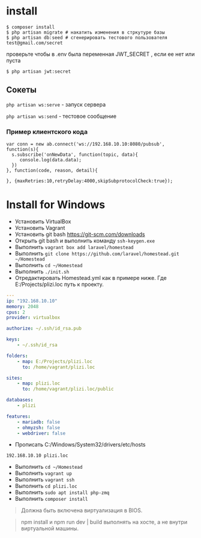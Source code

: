 # install

```
$ composer install
$ php artisan migrate # накатить изменения в стркутуре базы
$ php artisan db:seed # сгенерировать тестового пользователя test@gmail.com/secret
```

проверьте чтобы в .env была переменная JWT_SECRET , если ее нет или пуста

```
$ php artisan jwt:secret

```


## Сокеты

`php artisan ws:serve` - запуск сервера

`php artisan ws:send` - тестовое сообщение


### Пример клиентского кода

```
var conn = new ab.connect('ws://192.168.10.10:8080/pubsub', function(s){
  s.subscribe('onNewData', function(topic, data){
     console.log(data.data);
  })
}, function(code, reason, detail){

}, {maxRetries:10,retryDelay:4000,skipSubprotocolCheck:true});

```


# Install for Windows

- Установить VirtualBox
- Установить Vagrant
- Установить git bash https://git-scm.com/downloads
- Открыть git bash и выполнить команду `ssh-keygen.exe`
- Выполнить `vagrant box add laravel/homestead`
- Выполнить `git clone https://github.com/laravel/homestead.git ~/Homestead`
- Выполнить `cd ~/Homestead`
- Выполнить `./init.sh`
- Отредактировать Homestead.yml как в примере ниже. Где E:/Projects/plizi.loc путь к проекту.
```yaml
---
ip: "192.168.10.10"
memory: 2048
cpus: 2
provider: virtualbox

authorize: ~/.ssh/id_rsa.pub

keys:
    - ~/.ssh/id_rsa

folders:
    - map: E:/Projects/plizi.loc
      to: /home/vagrant/plizi.loc

sites:
    - map: plizi.loc
      to: /home/vagrant/plizi.loc/public

databases:
    - plizi

features:
    - mariadb: false
    - ohmyzsh: false
    - webdriver: false
```
- Прописать C:/Windows/System32/drivers/etc/hosts

```
192.168.10.10 plizi.loc
```

- Выполнить `cd ~/Homestead`
- Выполнить `vagrant up`
- Выполнить `vagrant ssh`
- Выполнить `cd plizi.loc`
- Выполнить `sudo apt install php-zmq`
- Выполнить `composer install` 

> Должна быть включена виртуализация в BIOS.

> npm install и npm run dev | build выполнять на хосте, а не внутри виртуальной машины.
